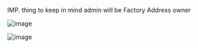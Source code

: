 IMP. thing to keep in mind
admin will be Factory Address owner

![image](https://user-images.githubusercontent.com/7644450/165998458-f926024f-b724-4d8a-bb79-a026a4c9d7cc.png)

![image](https://user-images.githubusercontent.com/7644450/165998486-f7edc29c-bd7f-4902-bafb-714a23151efd.png)
